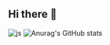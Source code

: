 ## Hi there 👋
![js](https://img.shields.io/badge/JavaScript-F7DF1E?style=for-the-badge&logo=JavaScript&logoColor=white)
![Anurag's GitHub stats](https://github-readme-stats.vercel.app/api?username=kimyurie&theme=radical&show_icons=true)

<!--
**kimyurie/kimyurie** is a ✨ _special_ ✨ repository because its `README.md` (this file) appears on your GitHub profile.

Here are some ideas to get you started:

- 🔭 I’m currently working on ...
- 🌱 I’m currently learning ...
- 👯 I’m looking to collaborate on ...
- 🤔 I’m looking for help with ...
- 💬 Ask me about ...
- 📫 How to reach me: ...
- 😄 Pronouns: ...
- ⚡ Fun fact: ...
-->
